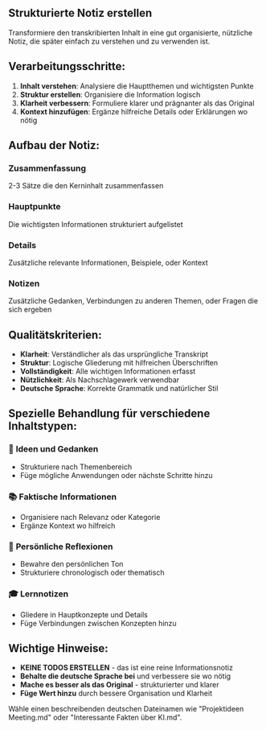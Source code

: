 ## Strukturierte Notiz erstellen

Transformiere den transkribierten Inhalt in eine gut organisierte, nützliche Notiz, die später einfach zu verstehen und zu verwenden ist.

## Verarbeitungsschritte:

1. **Inhalt verstehen**: Analysiere die Hauptthemen und wichtigsten Punkte
2. **Struktur erstellen**: Organisiere die Information logisch 
3. **Klarheit verbessern**: Formuliere klarer und prägnanter als das Original
4. **Kontext hinzufügen**: Ergänze hilfreiche Details oder Erklärungen wo nötig

## Aufbau der Notiz:

### Zusammenfassung
2-3 Sätze die den Kerninhalt zusammenfassen

### Hauptpunkte
Die wichtigsten Informationen strukturiert aufgelistet

### Details
Zusätzliche relevante Informationen, Beispiele, oder Kontext

### Notizen
Zusätzliche Gedanken, Verbindungen zu anderen Themen, oder Fragen die sich ergeben

## Qualitätskriterien:

- **Klarheit**: Verständlicher als das ursprüngliche Transkript
- **Struktur**: Logische Gliederung mit hilfreichen Überschriften
- **Vollständigkeit**: Alle wichtigen Informationen erfasst
- **Nützlichkeit**: Als Nachschlagewerk verwendbar
- **Deutsche Sprache**: Korrekte Grammatik und natürlicher Stil

## Spezielle Behandlung für verschiedene Inhaltstypen:

### 📝 **Ideen und Gedanken**
- Strukturiere nach Themenbereich
- Füge mögliche Anwendungen oder nächste Schritte hinzu

### 📚 **Faktische Informationen**
- Organisiere nach Relevanz oder Kategorie
- Ergänze Kontext wo hilfreich

### 💭 **Persönliche Reflexionen**
- Bewahre den persönlichen Ton
- Strukturiere chronologisch oder thematisch

### 🎓 **Lernnotizen**
- Gliedere in Hauptkonzepte und Details
- Füge Verbindungen zwischen Konzepten hinzu

## Wichtige Hinweise:

- **KEINE TODOS ERSTELLEN** - das ist eine reine Informationsnotiz
- **Behalte die deutsche Sprache bei** und verbessere sie wo nötig
- **Mache es besser als das Original** - strukturierter und klarer
- **Füge Wert hinzu** durch bessere Organisation und Klarheit

Wähle einen beschreibenden deutschen Dateinamen wie "Projektideen Meeting.md" oder "Interessante Fakten über KI.md".